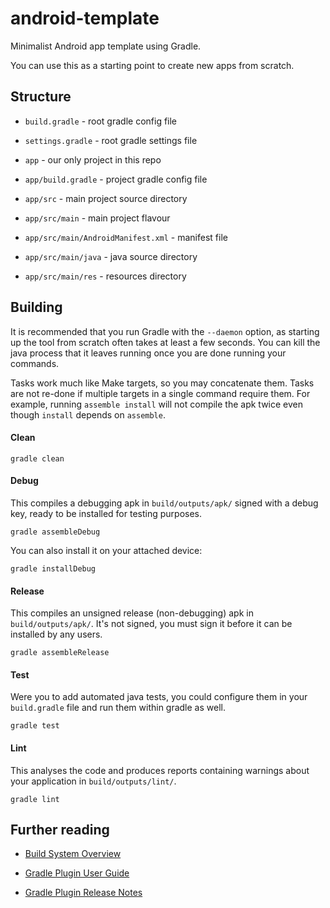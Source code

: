 # android-template

Minimalist Android app template using Gradle.

You can use this as a starting point to create new apps from scratch.

## Structure

* `build.gradle` - root gradle config file

* `settings.gradle` - root gradle settings file

* `app` - our only project in this repo

* `app/build.gradle` - project gradle config file

* `app/src` - main project source directory

* `app/src/main` - main project flavour

* `app/src/main/AndroidManifest.xml` - manifest file

* `app/src/main/java` - java source directory

* `app/src/main/res` - resources directory

## Building

It is recommended that you run Gradle with the `--daemon` option, as starting
up the tool from scratch often takes at least a few seconds. You can kill the
java process that it leaves running once you are done running your commands.

Tasks work much like Make targets, so you may concatenate them. Tasks are not
re-done if multiple targets in a single command require them. For example,
running `assemble install` will not compile the apk twice even though
`install` depends on `assemble`.

#### Clean

	gradle clean

#### Debug

This compiles a debugging apk in `build/outputs/apk/` signed with a debug key,
ready to be installed for testing purposes.

	gradle assembleDebug

You can also install it on your attached device:

	gradle installDebug

#### Release

This compiles an unsigned release (non-debugging) apk in `build/outputs/apk/`.
It's not signed, you must sign it before it can be installed by any users.

	gradle assembleRelease

#### Test

Were you to add automated java tests, you could configure them in your
`build.gradle` file and run them within gradle as well.

	gradle test

#### Lint

This analyses the code and produces reports containing warnings about your
application in `build/outputs/lint/`.

	gradle lint

## Further reading

* [Build System Overview](https://developer.android.com/sdk/installing/studio-build.html)

* [Gradle Plugin User Guide](http://tools.android.com/tech-docs/new-build-system/user-guide)

* [Gradle Plugin Release Notes](http://tools.android.com/tech-docs/new-build-system)
